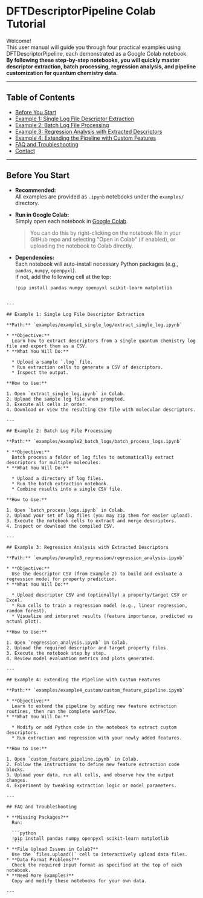 # DFTDescriptorPipeline Colab Tutorial

Welcome!  
This user manual will guide you through four practical examples using DFTDescriptorPipeline, each demonstrated as a Google Colab notebook.  
**By following these step-by-step notebooks, you will quickly master descriptor extraction, batch processing, regression analysis, and pipeline customization for quantum chemistry data.**

---

## Table of Contents

- [Before You Start](#before-you-start)
- [Example 1: Single Log File Descriptor Extraction](#example-1-single-log-file-descriptor-extraction)
- [Example 2: Batch Log File Processing](#example-2-batch-log-file-processing)
- [Example 3: Regression Analysis with Extracted Descriptors](#example-3-regression-analysis-with-extracted-descriptors)
- [Example 4: Extending the Pipeline with Custom Features](#example-4-extending-the-pipeline-with-custom-features)
- [FAQ and Troubleshooting](#faq-and-troubleshooting)
- [Contact](#contact)

---

## Before You Start

- **Recommended:**  
  All examples are provided as `.ipynb` notebooks under the `examples/` directory.
- **Run in Google Colab:**  
  Simply open each notebook in [Google Colab](https://colab.research.google.com/).  
  > You can do this by right-clicking on the notebook file in your GitHub repo and selecting "Open in Colab" (if enabled), or uploading the notebook to Colab directly.

- **Dependencies:**  
  Each notebook will auto-install necessary Python packages (e.g., `pandas`, `numpy`, `openpyxl`).  
  If not, add the following cell at the top:
  ```python
  !pip install pandas numpy openpyxl scikit-learn matplotlib
````

---

## Example 1: Single Log File Descriptor Extraction

**Path:** `examples/example1_single_log/extract_single_log.ipynb`

* **Objective:**
  Learn how to extract descriptors from a single quantum chemistry log file and export them as a CSV.
* **What You Will Do:**

  * Upload a sample `.log` file.
  * Run extraction cells to generate a CSV of descriptors.
  * Inspect the output.

**How to Use:**

1. Open `extract_single_log.ipynb` in Colab.
2. Upload the sample log file when prompted.
3. Execute all cells in order.
4. Download or view the resulting CSV file with molecular descriptors.

---

## Example 2: Batch Log File Processing

**Path:** `examples/example2_batch_logs/batch_process_logs.ipynb`

* **Objective:**
  Batch process a folder of log files to automatically extract descriptors for multiple molecules.
* **What You Will Do:**

  * Upload a directory of log files.
  * Run the batch extraction notebook.
  * Combine results into a single CSV file.

**How to Use:**

1. Open `batch_process_logs.ipynb` in Colab.
2. Upload your set of log files (you may zip them for easier upload).
3. Execute the notebook cells to extract and merge descriptors.
4. Inspect or download the compiled CSV.

---

## Example 3: Regression Analysis with Extracted Descriptors

**Path:** `examples/example3_regression/regression_analysis.ipynb`

* **Objective:**
  Use the descriptor CSV (from Example 2) to build and evaluate a regression model for property prediction.
* **What You Will Do:**

  * Upload descriptor CSV and (optionally) a property/target CSV or Excel.
  * Run cells to train a regression model (e.g., linear regression, random forest).
  * Visualize and interpret results (feature importance, predicted vs actual plot).

**How to Use:**

1. Open `regression_analysis.ipynb` in Colab.
2. Upload the required descriptor and target property files.
3. Execute the notebook step by step.
4. Review model evaluation metrics and plots generated.

---

## Example 4: Extending the Pipeline with Custom Features

**Path:** `examples/example4_custom/custom_feature_pipeline.ipynb`

* **Objective:**
  Learn to extend the pipeline by adding new feature extraction routines, then run the complete workflow.
* **What You Will Do:**

  * Modify or add Python code in the notebook to extract custom descriptors.
  * Run extraction and regression with your newly added features.

**How to Use:**

1. Open `custom_feature_pipeline.ipynb` in Colab.
2. Follow the instructions to define new feature extraction code blocks.
3. Upload your data, run all cells, and observe how the output changes.
4. Experiment by tweaking extraction logic or model parameters.

---

## FAQ and Troubleshooting

* **Missing Packages?**
  Run:

  ```python
  !pip install pandas numpy openpyxl scikit-learn matplotlib
  ```
* **File Upload Issues in Colab?**
  Use the `files.upload()` cell to interactively upload data files.
* **Data Format Problems?**
  Check the required input format as specified at the top of each notebook.
* **Need More Examples?**
  Copy and modify these notebooks for your own data.

---